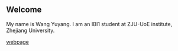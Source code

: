 ## Welcome

My name is Wang Yuyang.
I am an IBI1 student at ZJU-UoE institute, Zhejiang University.

[webpage](https://c.zju.edu.cn/)
